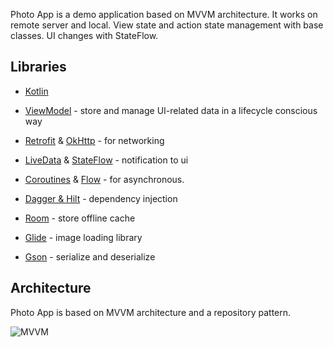 Photo App is a demo application based on MVVM architecture. It works on remote server and local. View state and action state management with base classes. UI changes with StateFlow.

## Libraries
* [Kotlin](https://github.com/JetBrains/kotlin)

* [ViewModel](https://developer.android.com/topic/libraries/architecture/viewmodel) - store and manage UI-related data in a lifecycle conscious way

* [Retrofit](https://github.com/square/retrofit) & [OkHttp](https://github.com/square/okhttp) - for networking

* [LiveData](https://developer.android.com/topic/libraries/architecture/livedata) & [StateFlow](https://developer.android.com/kotlin/flow/stateflow-and-sharedflow)  - notification to ui

* [Coroutines](https://github.com/Kotlin/kotlinx.coroutines) & [Flow](https://kotlin.github.io/kotlinx.coroutines/kotlinx-coroutines-core/kotlinx.coroutines.flow/-flow/) - for asynchronous.

* [Dagger & Hilt](https://github.com/google/dagger/releases) - dependency injection

* [Room](https://developer.android.com/jetpack/androidx/releases/room) - store offline cache

* [Glide](https://github.com/bumptech/glide) - image loading library

* [Gson](https://github.com/google/gson) - serialize and deserialize


## Architecture

Photo App is based on MVVM architecture and a repository pattern.

![MVVM](https://user-images.githubusercontent.com/53942857/144078001-f80ae0e1-96f8-4ca5-8985-74e9629ac09c.png)
